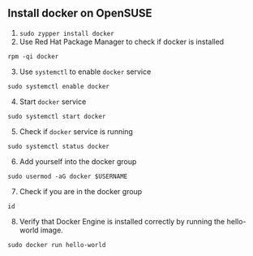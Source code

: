 ## Install docker on OpenSUSE
1. `sudo zypper install docker`
2. Use Red Hat Package Manager to check if docker is installed
```
rpm -qi docker
```
3. Use `systemctl` to enable `docker` service
```
sudo systemctl enable docker
```
4. Start `docker` service
```
sudo systemctl start docker
```
5. Check if `docker` service is running
```
sudo systemctl status docker
```
6. Add yourself into the docker group
```
sudo usermod -aG docker $USERNAME
```
7. Check if you are in the docker group
```
id
```
8. Verify that Docker Engine is installed correctly by running the hello-world image.
```
sudo docker run hello-world
```